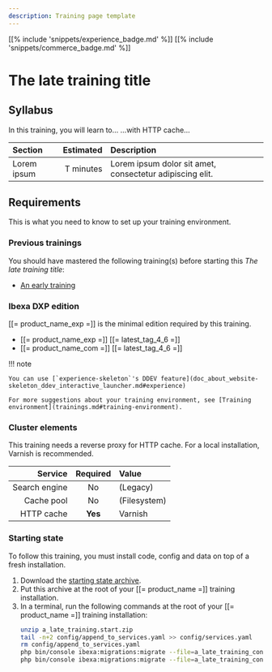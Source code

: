 ```yaml
---
description: Training page template
---
```


[[% include 'snippets/experience_badge.md' %]] [[% include 'snippets/commerce_badge.md' %]]
# The late training title

## Syllabus

In this training, you will learn to… …with HTTP cache…

| Section     | Estimated | Description                                              |
|:------------|----------:|:---------------------------------------------------------|
| Lorem ipsum | T minutes | Lorem ipsum dolor sit amet, consectetur adipiscing elit. |

## Requirements

This is what you need to know to set up your training environment.

### Previous trainings

You should have mastered the following training(s) before starting this *The late training title*:

- [An early training](../an_early_training/000_syllabus.md)

### Ibexa DXP edition

[[= product_name_exp =]] is the minimal edition required by this training.

- [[= product_name_exp =]] [[= latest_tag_4_6 =]]
- [[= product_name_com =]] [[= latest_tag_4_6 =]]

!!! note

    You can use [`experience-skeleton`'s DDEV feature](doc_about_website-skeleton_ddev_interactive_launcher.md#experience)

    For more suggestions about your training environment, see [Training environment](trainings.md#training-environment).

### Cluster elements

This training needs a reverse proxy for HTTP cache. For a local installation, Varnish is recommended.

|       Service | Required | Value        |
|--------------:|:--------:|:-------------|
| Search engine |    No    | (Legacy)     |
|    Cache pool |    No    | (Filesystem) |
|    HTTP cache | **Yes**  | Varnish      |

### Starting state

To follow this training, you must install code, config and data on top of a fresh installation.

1. Download the [starting state archive](download/a_late_training.start.zip).
1. Put this archive at the root of your [[= product_name =]] training installation.
1. In a terminal, run the following commands at the root of your [[= product_name =]] training installation:
   ```bash
   unzip a_late_training.start.zip
   tail -n+2 config/append_to_services.yaml >> config/services.yaml
   rm config/append_to_services.yaml
   php bin/console ibexa:migrations:migrate --file=a_late_training_content_types.yml --siteaccess=admin
   php bin/console ibexa:migrations:migrate --file=a_late_training_contents.yml --siteaccess=admin
   ```
